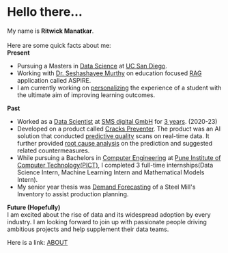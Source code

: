 <h1>
    Hello there...
</h1>

My name is <b>Ritwick Manatkar</b>.<br><br>
Here are some quick facts about me: <br>
<b>Present</b>
<ul>
    <li> Pursuing a Masters in <u>Data Science</u> at <a href="https://ucsd.edu/">UC San Diego</a>.
    <li> Working with <a href="https://datascience.ucsd.edu/people/seshashayee-sesh-murthy/">Dr. Seshashayee Murthy</a> on education focused <a href="https://blogs.
nvidia.
com/blog/what-is-retrieval-augmented-generation/">RAG</a> application called ASPIRE. 
    <li> I am currently working on <u>personalizing</u> the experience of a student with the ultimate 
aim of improving learning  outcomes.
</ul>

<b>Past</b>
<ul>
    <li> Worked as a <u>Data Scientist</u> at <a href="https://www.sms-group.
com/en-us/company/our-brands/sms-digital">SMS digital GmbH</a> for <u>3 years</u>. (2020-23)</li>
    <li> Developed on a product called <a href="https://www.sms-group.
com/services/lifecycle-partnership/digital-quality-enhancement-for-continuous-casting">Cracks Preventer</a>. The product was an AI solution 
that conducted <u>predictive quality</u> scans on real-time data. It further provided <u>root cause 
analysis</u> on the prediction and suggested related countermeasures.</li>
    <li> While pursuing a Bachelors in <u>Computer Engineering</u> at <a href="https://pict.edu/">Pune Institute of 
Computer Technology(PICT)</a>, I completed 3 full-time internships(Data Science Intern, 
Machine Learning Intern and Mathematical Models Intern). </li>
    <li> My senior year thesis was <u>Demand Forecasting</u> of a Steel Mill's Inventory to assist 
production planning.</li>
</ul>

<b>Future (Hopefully) </b><br>
I am excited about the rise of data and its widespread adoption by every industry. I am looking 
forward to join up with passionate people driving ambitious projects and help supplement their 
data teams.


Here is a link: <a href="https://ritwickmanatkar.github.io/blog/technical/about/"> ABOUT </a>